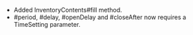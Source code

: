 * Added InventoryContents#fill method.
* #period, #delay, #openDelay and #closeAfter now requires a TimeSetting parameter.